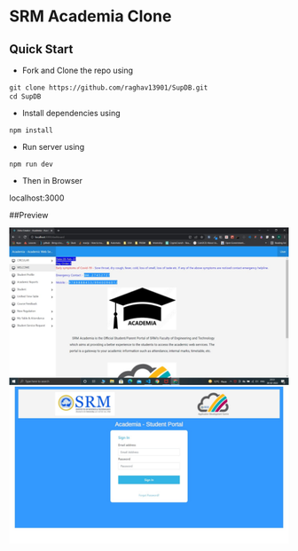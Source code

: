 # SRM Academia Clone

## Quick Start

- Fork and Clone the repo using
```
git clone https://github.com/raghav13901/SupDB.git
cd SupDB
```
- Install dependencies using
```
npm install
```
- Run server using
```
npm run dev
```
- Then in Browser

localhost:3000

##Preview

 ![alt text](https://github.com/raghav13901/SRM_Academia_Clone/blob/master/images/img1.jpeg)
 ![alt text](https://github.com/raghav13901/SRM_Academia_Clone/blob/master/images/img2.jpeg)
